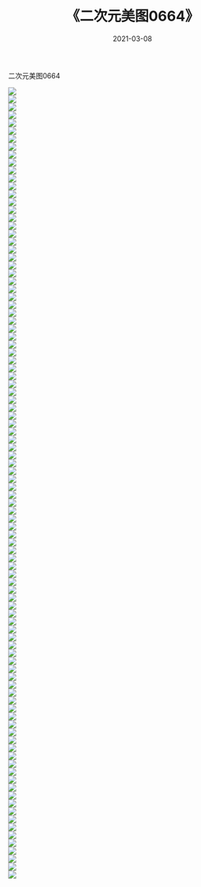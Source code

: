 ﻿---
layout: post
title:  《二次元美图0664》
date:   2021-03-08
img: http://imgx.orgx.ga/二次元/2021/二次元美图0664/000.jpg
categories: [美女, 清纯, 唯美]
---

二次元美图0664

 ![](http://imgx.orgx.ga/二次元/2021/二次元美图0664/001.png) <br>![](http://imgx.orgx.ga/二次元/2021/二次元美图0664/002.png) <br>![](http://imgx.orgx.ga/二次元/2021/二次元美图0664/003.png) <br>![](http://imgx.orgx.ga/二次元/2021/二次元美图0664/004.png) <br>![](http://imgx.orgx.ga/二次元/2021/二次元美图0664/005.png) <br>![](http://imgx.orgx.ga/二次元/2021/二次元美图0664/006.png) <br>![](http://imgx.orgx.ga/二次元/2021/二次元美图0664/007.png) <br>![](http://imgx.orgx.ga/二次元/2021/二次元美图0664/008.png) <br>![](http://imgx.orgx.ga/二次元/2021/二次元美图0664/009.png) <br>![](http://imgx.orgx.ga/二次元/2021/二次元美图0664/010.png) <br>![](http://imgx.orgx.ga/二次元/2021/二次元美图0664/011.png) <br>![](http://imgx.orgx.ga/二次元/2021/二次元美图0664/012.png) <br>![](http://imgx.orgx.ga/二次元/2021/二次元美图0664/013.png) <br>![](http://imgx.orgx.ga/二次元/2021/二次元美图0664/014.png) <br>![](http://imgx.orgx.ga/二次元/2021/二次元美图0664/015.png) <br>![](http://imgx.orgx.ga/二次元/2021/二次元美图0664/016.png) <br>![](http://imgx.orgx.ga/二次元/2021/二次元美图0664/017.png) <br>![](http://imgx.orgx.ga/二次元/2021/二次元美图0664/018.png) <br>![](http://imgx.orgx.ga/二次元/2021/二次元美图0664/019.png) <br>![](http://imgx.orgx.ga/二次元/2021/二次元美图0664/020.png) <br>![](http://imgx.orgx.ga/二次元/2021/二次元美图0664/021.png) <br>![](http://imgx.orgx.ga/二次元/2021/二次元美图0664/022.png) <br>![](http://imgx.orgx.ga/二次元/2021/二次元美图0664/023.png) <br>![](http://imgx.orgx.ga/二次元/2021/二次元美图0664/024.png) <br>![](http://imgx.orgx.ga/二次元/2021/二次元美图0664/025.png) <br>![](http://imgx.orgx.ga/二次元/2021/二次元美图0664/026.png) <br>![](http://imgx.orgx.ga/二次元/2021/二次元美图0664/027.png) <br>![](http://imgx.orgx.ga/二次元/2021/二次元美图0664/028.png) <br>![](http://imgx.orgx.ga/二次元/2021/二次元美图0664/029.png) <br>![](http://imgx.orgx.ga/二次元/2021/二次元美图0664/030.png) <br>![](http://imgx.orgx.ga/二次元/2021/二次元美图0664/031.png) <br>![](http://imgx.orgx.ga/二次元/2021/二次元美图0664/032.png) <br>![](http://imgx.orgx.ga/二次元/2021/二次元美图0664/033.png) <br>![](http://imgx.orgx.ga/二次元/2021/二次元美图0664/034.png) <br>![](http://imgx.orgx.ga/二次元/2021/二次元美图0664/035.png) <br>![](http://imgx.orgx.ga/二次元/2021/二次元美图0664/036.png) <br>![](http://imgx.orgx.ga/二次元/2021/二次元美图0664/037.png) <br>![](http://imgx.orgx.ga/二次元/2021/二次元美图0664/038.png) <br>![](http://imgx.orgx.ga/二次元/2021/二次元美图0664/039.png) <br>![](http://imgx.orgx.ga/二次元/2021/二次元美图0664/040.png) <br>![](http://imgx.orgx.ga/二次元/2021/二次元美图0664/041.png) <br>![](http://imgx.orgx.ga/二次元/2021/二次元美图0664/042.png) <br>![](http://imgx.orgx.ga/二次元/2021/二次元美图0664/043.png) <br>![](http://imgx.orgx.ga/二次元/2021/二次元美图0664/044.png) <br>![](http://imgx.orgx.ga/二次元/2021/二次元美图0664/045.png) <br>![](http://imgx.orgx.ga/二次元/2021/二次元美图0664/046.png) <br>![](http://imgx.orgx.ga/二次元/2021/二次元美图0664/047.png) <br>![](http://imgx.orgx.ga/二次元/2021/二次元美图0664/048.png) <br>![](http://imgx.orgx.ga/二次元/2021/二次元美图0664/049.png) <br>![](http://imgx.orgx.ga/二次元/2021/二次元美图0664/050.png) <br>![](http://imgx.orgx.ga/二次元/2021/二次元美图0664/051.png) <br>![](http://imgx.orgx.ga/二次元/2021/二次元美图0664/052.png) <br>![](http://imgx.orgx.ga/二次元/2021/二次元美图0664/053.png) <br>![](http://imgx.orgx.ga/二次元/2021/二次元美图0664/054.png) <br>![](http://imgx.orgx.ga/二次元/2021/二次元美图0664/055.png) <br>![](http://imgx.orgx.ga/二次元/2021/二次元美图0664/056.png) <br>![](http://imgx.orgx.ga/二次元/2021/二次元美图0664/057.png) <br>![](http://imgx.orgx.ga/二次元/2021/二次元美图0664/058.png) <br>![](http://imgx.orgx.ga/二次元/2021/二次元美图0664/059.png) <br>![](http://imgx.orgx.ga/二次元/2021/二次元美图0664/060.png) <br>![](http://imgx.orgx.ga/二次元/2021/二次元美图0664/061.png) <br>![](http://imgx.orgx.ga/二次元/2021/二次元美图0664/062.png) <br>![](http://imgx.orgx.ga/二次元/2021/二次元美图0664/063.png) <br>![](http://imgx.orgx.ga/二次元/2021/二次元美图0664/064.png) <br>![](http://imgx.orgx.ga/二次元/2021/二次元美图0664/065.png) <br>![](http://imgx.orgx.ga/二次元/2021/二次元美图0664/066.png) <br>![](http://imgx.orgx.ga/二次元/2021/二次元美图0664/067.png) <br>![](http://imgx.orgx.ga/二次元/2021/二次元美图0664/068.png) <br>![](http://imgx.orgx.ga/二次元/2021/二次元美图0664/069.png) <br>![](http://imgx.orgx.ga/二次元/2021/二次元美图0664/070.png) <br>![](http://imgx.orgx.ga/二次元/2021/二次元美图0664/071.png) <br>![](http://imgx.orgx.ga/二次元/2021/二次元美图0664/072.png) <br>![](http://imgx.orgx.ga/二次元/2021/二次元美图0664/073.png) <br>![](http://imgx.orgx.ga/二次元/2021/二次元美图0664/074.png) <br>![](http://imgx.orgx.ga/二次元/2021/二次元美图0664/075.png) <br>![](http://imgx.orgx.ga/二次元/2021/二次元美图0664/076.png) <br>![](http://imgx.orgx.ga/二次元/2021/二次元美图0664/077.png) <br>![](http://imgx.orgx.ga/二次元/2021/二次元美图0664/078.png) <br>![](http://imgx.orgx.ga/二次元/2021/二次元美图0664/079.png) <br>![](http://imgx.orgx.ga/二次元/2021/二次元美图0664/080.png) <br>![](http://imgx.orgx.ga/二次元/2021/二次元美图0664/081.png) <br>![](http://imgx.orgx.ga/二次元/2021/二次元美图0664/082.png) <br>![](http://imgx.orgx.ga/二次元/2021/二次元美图0664/083.png) <br>![](http://imgx.orgx.ga/二次元/2021/二次元美图0664/084.png) <br>![](http://imgx.orgx.ga/二次元/2021/二次元美图0664/085.png) <br>![](http://imgx.orgx.ga/二次元/2021/二次元美图0664/086.png) <br>![](http://imgx.orgx.ga/二次元/2021/二次元美图0664/087.png) <br>![](http://imgx.orgx.ga/二次元/2021/二次元美图0664/088.png) <br>![](http://imgx.orgx.ga/二次元/2021/二次元美图0664/089.png) <br>![](http://imgx.orgx.ga/二次元/2021/二次元美图0664/090.png) <br>![](http://imgx.orgx.ga/二次元/2021/二次元美图0664/091.png) <br>![](http://imgx.orgx.ga/二次元/2021/二次元美图0664/092.png) <br>![](http://imgx.orgx.ga/二次元/2021/二次元美图0664/093.png) <br>![](http://imgx.orgx.ga/二次元/2021/二次元美图0664/094.png) <br>![](http://imgx.orgx.ga/二次元/2021/二次元美图0664/095.png) <br>![](http://imgx.orgx.ga/二次元/2021/二次元美图0664/096.png) <br>![](http://imgx.orgx.ga/二次元/2021/二次元美图0664/097.png) <br>![](http://imgx.orgx.ga/二次元/2021/二次元美图0664/098.png) <br>![](http://imgx.orgx.ga/二次元/2021/二次元美图0664/099.png) <br>![](http://imgx.orgx.ga/二次元/2021/二次元美图0664/100.png) <br>